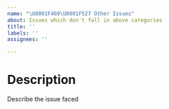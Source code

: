 ```yaml
---
name: "\U0001F469‍\U0001F527 Other Issues"
about: Issues which don't fall in above categories
title: ''
labels: ''
assignees: ''

---
```


# Description
Describe the issue faced

